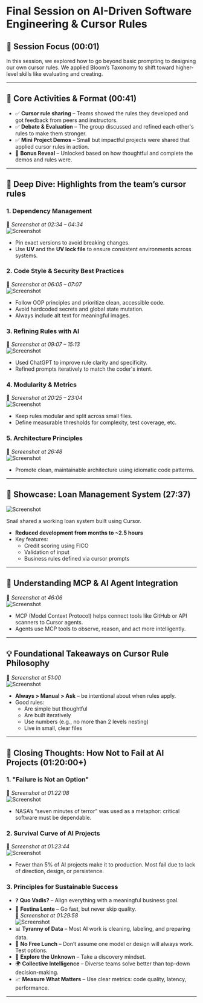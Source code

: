 # Final Session on AI-Driven Software Engineering & Cursor Rules

## 🎯 Session Focus (00:01)
In this session, we explored how to go beyond basic prompting to designing our own cursor rules. We applied Bloom’s Taxonomy to shift toward higher-level skills like evaluating and creating.

---

## 🧠 Core Activities & Format (00:41)
- ✅ **Cursor rule sharing** – Teams showed the rules they developed and got feedback from peers and instructors.
- ✅ **Debate & Evaluation** – The group discussed and refined each other's rules to make them stronger.
- ✅ **Mini Project Demos** – Small but impactful projects were shared that applied cursor rules in action.
- 🎁 **Bonus Reveal** – Unlocked based on how thoughtful and complete the demos and rules were.

---

## 📜 Deep Dive: Highlights from the team’s cursor rules

### 1. Dependency Management  
📍 *Screenshot at 02:34 – 04:34*  
![Screenshot](screenshots/01.png)

- Pin exact versions to avoid breaking changes.
- Use **UV** and the **UV lock file** to ensure consistent environments across systems.

### 2. Code Style & Security Best Practices  
📍 *Screenshot at 06:05 – 07:07*  
![Screenshot](screenshots/02.png)

- Follow OOP principles and prioritize clean, accessible code.
- Avoid hardcoded secrets and global state mutation.
- Always include alt text for meaningful images.

### 3. Refining Rules with AI  
📍 *Screenshot at 09:07 – 15:13*  
![Screenshot](screenshots/03.png)

- Used ChatGPT to improve rule clarity and specificity.
- Refined prompts iteratively to match the coder's intent.

### 4. Modularity & Metrics  
📍 *Screenshot at 20:25 – 23:04*  
![Screenshot](screenshots/04.png)

- Keep rules modular and split across small files.
- Define measurable thresholds for complexity, test coverage, etc.

### 5. Architecture Principles  
📍 *Screenshot at 26:48*  
![Screenshot](screenshots/05.png)

- Promote clean, maintainable architecture using idiomatic code patterns.

---

## 🚀 Showcase: Loan Management System (27:37)  
![Screenshot](screenshots/06.png)

Snail shared a working loan system built using Cursor.

- **Reduced development from months to ~2.5 hours**
- Key features:
  - Credit scoring using FICO
  - Validation of input
  - Business rules defined via cursor prompts

---

## 🧩 Understanding MCP & AI Agent Integration  
📍 *Screenshot at 46:06*  
![Screenshot](screenshots/07.png)

- MCP (Model Context Protocol) helps connect tools like GitHub or API scanners to Cursor agents.
- Agents use MCP tools to observe, reason, and act more intelligently.

---

## 💡 Foundational Takeaways on Cursor Rule Philosophy  
📍 *Screenshot at 51:00*  
![Screenshot](screenshots/08.png)

- **Always > Manual > Ask** – be intentional about when rules apply.
- Good rules:
  - Are simple but thoughtful
  - Are built iteratively
  - Use numbers (e.g., no more than 2 levels nesting)
  - Live in small, clear files

---

## 🔐 Closing Thoughts: How Not to Fail at AI Projects (01:20:00+)

### 1. "Failure is Not an Option"  
📍 *Screenshot at 01:22:08*  
![Screenshot](screenshots/09.png)

- NASA’s “seven minutes of terror” was used as a metaphor: critical software must be dependable.

### 2. Survival Curve of AI Projects  
📍 *Screenshot at 01:23:44*  
![Screenshot](screenshots/10.png)

- Fewer than 5% of AI projects make it to production. Most fail due to lack of direction, design, or persistence.

### 3. Principles for Sustainable Success

- ❓ **Quo Vadis?** – Align everything with a meaningful business goal.  
- 🐢 **Festina Lente** – Go fast, but never skip quality.  
  📍 *Screenshot at 01:29:58*  
  ![Screenshot](screenshots/11.png)
- 📊 **Tyranny of Data** – Most AI work is cleaning, labeling, and preparing data.  
- 🧪 **No Free Lunch** – Don’t assume one model or design will always work. Test options.  
- 🧭 **Explore the Unknown** – Take a discovery mindset.  
- 🌍 **Collective Intelligence** – Diverse teams solve better than top-down decision-making.  
- 📈 **Measure What Matters** – Use clear metrics: code quality, latency, performance.

---
